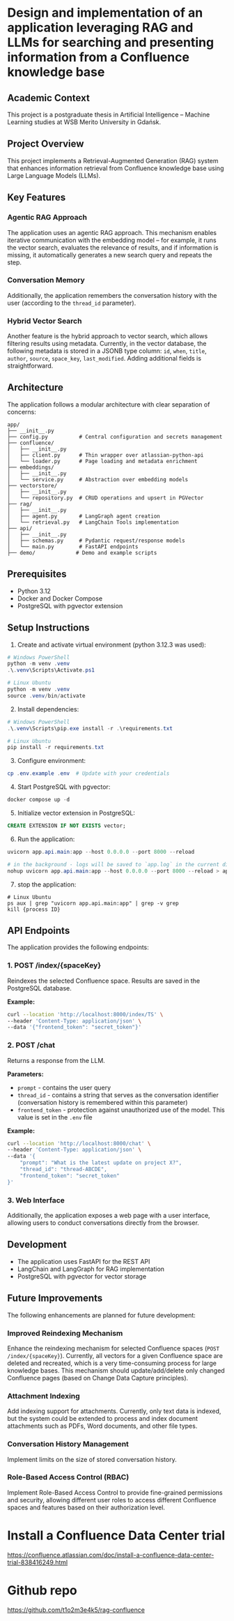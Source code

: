# Design and implementation of an application leveraging RAG and LLMs for searching and presenting information from a Confluence knowledge base

## Academic Context
This project is a postgraduate thesis in Artificial Intelligence – Machine Learning studies at WSB Merito University in Gdańsk.


## Project Overview
This project implements a Retrieval-Augmented Generation (RAG) system that enhances information retrieval from Confluence knowledge base using Large Language Models (LLMs).

## Key Features

### Agentic RAG Approach
The application uses an agentic RAG approach. This mechanism enables iterative communication with the embedding model – for example, it runs the vector search, evaluates the relevance of results, and if information is missing, it automatically generates a new search query and repeats the step.

### Conversation Memory
Additionally, the application remembers the conversation history with the user (according to the `thread_id` parameter).

### Hybrid Vector Search
Another feature is the hybrid approach to vector search, which allows filtering results using metadata. Currently, in the vector database, the following metadata is stored in a JSONB type column: `id`, `when`, `title`, `author`, `source`, `space_key`, `last_modified`. Adding additional fields is straightforward.

## Architecture

The application follows a modular architecture with clear separation of concerns:

```
app/
├── __init__.py
├── config.py          # Central configuration and secrets management
├── confluence/
│   ├── __init__.py
│   ├── client.py      # Thin wrapper over atlassian-python-api
│   └── loader.py      # Page loading and metadata enrichment
├── embeddings/
│   ├── __init__.py
│   └── service.py     # Abstraction over embedding models
├── vectorstore/
│   ├── __init__.py
│   └── repository.py  # CRUD operations and upsert in PGVector
├── rag/
│   ├── __init__.py
│   ├── agent.py       # LangGraph agent creation
│   └── retrieval.py   # LangChain Tools implementation
├── api/
│   ├── __init__.py
│   ├── schemas.py     # Pydantic request/response models
│   └── main.py        # FastAPI endpoints
├── demo/             # Demo and example scripts
```


## Prerequisites

- Python 3.12
- Docker and Docker Compose
- PostgreSQL with pgvector extension

## Setup Instructions

1. Create and activate virtual environment (python 3.12.3 was used):
```powershell
# Windows PowerShell
python -m venv .venv
.\.venv\Scripts\Activate.ps1

# Linux Ubuntu
python -m venv .venv
source .venv/bin/activate
```

2. Install dependencies:
```powershell
# Windows PowerShell
.\.venv\Scripts\pip.exe install -r .\requirements.txt

# Linux Ubuntu
pip install -r requirements.txt
```

3. Configure environment:
```powershell
cp .env.example .env  # Update with your credentials

```

4. Start PostgreSQL with pgvector:
```powershell
docker compose up -d
```

5. Initialize vector extension in PostgreSQL:
```sql
CREATE EXTENSION IF NOT EXISTS vector;
```

6. Run the application:
```powershell
uvicorn app.api.main:app --host 0.0.0.0 --port 8000 --reload

# in the background - logs will be saved to `app.log` in the current directory.
nohup uvicorn app.api.main:app --host 0.0.0.0 --port 8000 --reload > app.log 2>&1 &
```




7. stop the application:
```
# Linux Ubuntu
ps aux | grep "uvicorn app.api.main:app" | grep -v grep
kill {process ID}
```


## API Endpoints

The application provides the following endpoints:

### 1. POST /index/{spaceKey}
Reindexes the selected Confluence space. Results are saved in the PostgreSQL database.

**Example:**
```bash
curl --location 'http://localhost:8000/index/TS' \
--header 'Content-Type: application/json' \
--data '{"frontend_token": "secret_token"}'
```

### 2. POST /chat
Returns a response from the LLM. 

**Parameters:**
- `prompt` - contains the user query
- `thread_id` - contains a string that serves as the conversation identifier (conversation history is remembered within this parameter)
- `frontend_token` - protection against unauthorized use of the model. This value is set in the `.env` file

**Example:**
```bash
curl --location 'http://localhost:8000/chat' \
--header 'Content-Type: application/json' \
--data '{
    "prompt": "What is the latest update on project X?",
    "thread_id": "thread-ABCDE",
    "frontend_token": "secret_token"
}'
```

### 3. Web Interface
Additionally, the application exposes a web page with a user interface, allowing users to conduct conversations directly from the browser.

## Development

- The application uses FastAPI for the REST API
- LangChain and LangGraph for RAG implementation
- PostgreSQL with pgvector for vector storage

## Future Improvements

The following enhancements are planned for future development:

### Improved Reindexing Mechanism
Enhance the reindexing mechanism for selected Confluence spaces (`POST /index/{spaceKey}`). Currently, all vectors for a given Confluence space are deleted and recreated, which is a very time-consuming process for large knowledge bases. This mechanism should update/add/delete only changed Confluence pages (based on Change Data Capture principles).

### Attachment Indexing
Add indexing support for attachments. Currently, only text data is indexed, but the system could be extended to process and index document attachments such as PDFs, Word documents, and other file types.

### Conversation History Management
Implement limits on the size of stored conversation history.

### Role-Based Access Control (RBAC)
Implement Role-Based Access Control to provide fine-grained permissions and security, allowing different user roles to access different Confluence spaces and features based on their authorization level.

# Install a Confluence Data Center trial
https://confluence.atlassian.com/doc/install-a-confluence-data-center-trial-838416249.html

# Github repo 
https://github.com/t1o2m3e4k5/rag-confluence


